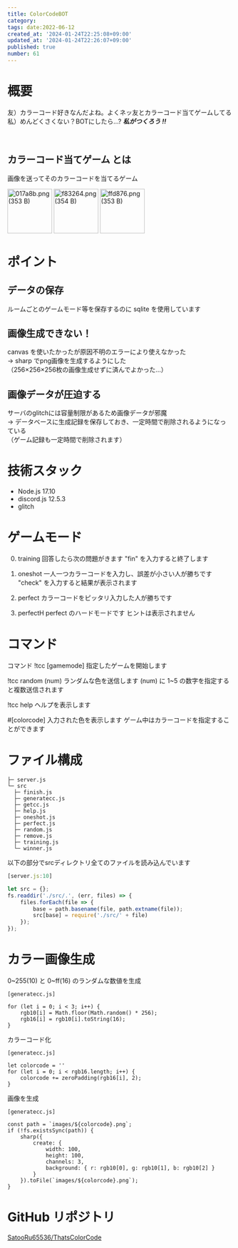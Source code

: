 ```yaml
---
title: ColorCodeBOT
category:
tags: date:2022-06-12
created_at: '2024-01-24T22:25:08+09:00'
updated_at: '2024-01-24T22:26:07+09:00'
published: true
number: 61
---
```


# 概要
友）カラーコード好きなんだよね。よくネッ友とカラーコード当てゲームしてる  
私）めんどくさくない？BOTにしたら...? ***私がつくろう !!***

<br>

## カラーコード当てゲーム とは
画像を送ってそのカラーコードを当てるゲーム

<img width="100" alt="017a8b.png (353 B)" src="/images/articles/61/5e2395b3-82f1-4f3e-84a3-2b9efc20f6c1.png">
<img width="100" alt="f83264.png (354 B)" src="/images/articles/61/5b8e2d2d-3fab-432e-a8e2-104bdde1909c.png">
<img width="100" alt="ffd876.png (353 B)" src="/images/articles/61/91260b5c-aaef-4350-862e-32eb9d941533.png">


# ポイント
## データの保存
ルームごとのゲームモード等を保存するのに sqlite を使用しています  

## 画像生成できない！
canvas を使いたかったが原因不明のエラーにより使えなかった  
→ sharp でpng画像を生成するようにした  
（256×256×256枚の画像生成せずに済んでよかった...）  

## 画像データが圧迫する
サーバのglitchには容量制限があるため画像データが邪魔  
→ データベースに生成記録を保存しておき、一定時間で削除されるようになっている  
（ゲーム記録も一定時間で削除されます）


# 技術スタック
- Node.js 17.10  
- discord.js 12.5.3
- glitch

# ゲームモード
0. training
    回答したら次の問題がきます
    "fin" を入力すると終了します
1. oneshot
    一人一つカラーコードを入力し、誤差が小さい人が勝ちです
    "check" を入力すると結果が表示されます
2. perfect
    カラーコードをピッタリ入力した人が勝ちです

3. perfectH
    perfect のハードモードです
    ヒントは表示されません

# コマンド
コマンド
!tcc [gamemode]
    指定したゲームを開始します

!tcc random (num)
    ランダムな色を送信します
    (num) に 1~5 の数字を指定すると複数送信されます

!tcc help
    ヘルプを表示します

#[colorcode]
    入力された色を表示します
    ゲーム中はカラーコードを指定することができます

# ファイル構成
```
├─ server.js
└─ src
  ├─ finish.js
  ├─ generatecc.js
  ├─ getcc.js
  ├─ help.js
  ├─ oneshot.js
  ├─ perfect.js
  ├─ random.js
  ├─ remove.js
  ├─ training.js
  └─ winner.js
```

以下の部分でsrcディレクトリ全てのファイルを読み込んでいます
```node:server.js
[server.js:10]

let src = {};
fs.readdir('./src/.', (err, files) => {
    files.forEach(file => {
        base = path.basename(file, path.extname(file));
        src[base] = require('./src/' + file)
    });
});
```

# カラー画像生成
0~255(10) と 0~ff(16) のランダムな数値を生成

```node
[generatecc.js]

for (let i = 0; i < 3; i++) {
    rgb10[i] = Math.floor(Math.random() * 256);
    rgb16[i] = rgb10[i].toString(16);
}
```

カラーコード化

```node
[generatecc.js]

let colorcode = ''
for (let i = 0; i < rgb16.length; i++) {
    colorcode += zeroPadding(rgb16[i], 2);
}
```

画像を生成

```node
[generatecc.js]

const path = `images/${colorcode}.png`;
if (!fs.existsSync(path)) {
    sharp({
        create: {
            width: 100,
            height: 100,
            channels: 3,
            background: { r: rgb10[0], g: rgb10[1], b: rgb10[2] }
        }
    }).toFile(`images/${colorcode}.png`);
}
```

# GitHub リポジトリ
[SatooRu65536/ThatsColorCode](https://github.com/SatooRu65536/ThatsColorCode)


